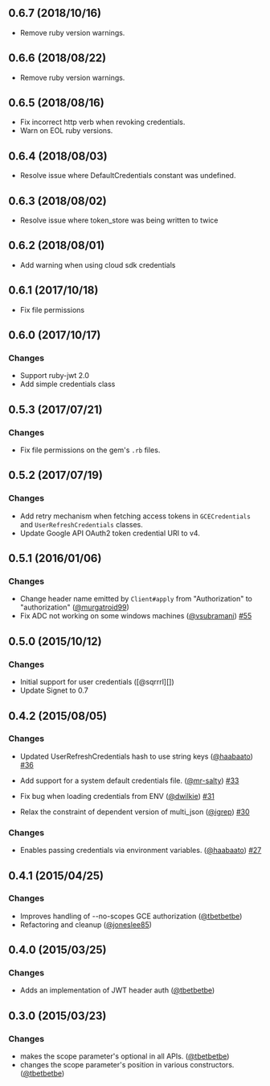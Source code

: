## 0.6.7 (2018/10/16)

* Remove ruby version warnings.

## 0.6.6 (2018/08/22)

* Remove ruby version warnings.

## 0.6.5 (2018/08/16)

* Fix incorrect http verb when revoking credentials.
* Warn on EOL ruby versions.

## 0.6.4 (2018/08/03)

* Resolve issue where DefaultCredentials constant was undefined.

## 0.6.3 (2018/08/02)

* Resolve issue where token_store was being written to twice

## 0.6.2 (2018/08/01)

* Add warning when using cloud sdk credentials

## 0.6.1 (2017/10/18)

* Fix file permissions

## 0.6.0 (2017/10/17)

### Changes

* Support ruby-jwt 2.0
* Add simple credentials class

## 0.5.3 (2017/07/21)

### Changes

* Fix file permissions on the gem's `.rb` files.

## 0.5.2 (2017/07/19)

### Changes

* Add retry mechanism when fetching access tokens in `GCECredentials` and `UserRefreshCredentials` classes.
* Update Google API OAuth2 token credential URI to v4.

## 0.5.1 (2016/01/06)

### Changes

* Change header name emitted by `Client#apply` from "Authorization" to "authorization" ([@murgatroid99][])
* Fix ADC not working on some windows machines ([@vsubramani][])
[#55](https://github.com/google/google-auth-library-ruby/issues/55)

## 0.5.0 (2015/10/12)

### Changes

* Initial support for user credentials ([@sqrrrl][])
* Update Signet to 0.7

## 0.4.2 (2015/08/05)

### Changes

* Updated UserRefreshCredentials hash to use string keys ([@haabaato][])
[#36](https://github.com/google/google-auth-library-ruby/issues/36)

* Add support for a system default credentials file. ([@mr-salty][])
[#33](https://github.com/google/google-auth-library-ruby/issues/33)

* Fix bug when loading credentials from ENV ([@dwilkie][])
[#31](https://github.com/google/google-auth-library-ruby/issues/31)

* Relax the constraint of dependent version of multi_json ([@igrep][])
[#30](https://github.com/google/google-auth-library-ruby/issues/30)

### Changes

* Enables passing credentials via environment variables. ([@haabaato][])
[#27](https://github.com/google/google-auth-library-ruby/issues/27)

## 0.4.1 (2015/04/25)

### Changes

* Improves handling of --no-scopes GCE authorization ([@tbetbetbe][])
* Refactoring and cleanup ([@joneslee85][])

## 0.4.0 (2015/03/25)

### Changes

* Adds an implementation of JWT header auth ([@tbetbetbe][])

## 0.3.0 (2015/03/23)

### Changes

* makes the scope parameter's optional in all APIs. ([@tbetbetbe][])
* changes the scope parameter's position in various constructors. ([@tbetbetbe][])

[@dwilkie]: https://github.com/dwilkie
[@haabaato]: https://github.com/haabaato
[@igrep]: https://github.com/igrep
[@joneslee85]: https://github.com/joneslee85
[@mr-salty]: https://github.com/mr-salty
[@tbetbetbe]: https://github.com/tbetbetbe
[@murgatroid99]: https://github.com/murgatroid99
[@vsubramani]: https://github.com/vsubramani
